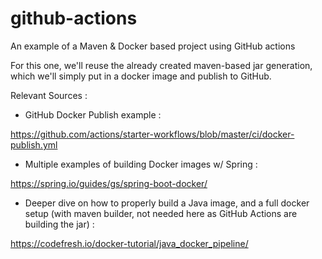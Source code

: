 # github-actions
An example of a Maven & Docker based project using GitHub actions 

For this one, we'll reuse the already created maven-based jar generation, which we'll simply put in a docker image and publish to GitHub.

Relevant Sources :

- GitHub Docker Publish example :

https://github.com/actions/starter-workflows/blob/master/ci/docker-publish.yml

- Multiple examples of building Docker images w/ Spring :

https://spring.io/guides/gs/spring-boot-docker/

- Deeper dive on how to properly build a Java image, and a full docker setup (with maven builder, not needed here as GitHub Actions are building the jar) :

https://codefresh.io/docker-tutorial/java_docker_pipeline/

